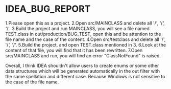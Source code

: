 # IDEA_BUG_REPORT

1.Please open this as a project.
2.Open src/MAINCLASS and delete all '/', '/*', '*/'.
3.Build the project and run MAINCLASS, you will see a file named TEST.class in out/production/BUG_TEST, open this and be attention to the file name and the case of the content.
4.Open src/testclass and delete all '/', '/*', '*/'.
5.Build the project, and open TEST.class mentioned in 3.
6.Look at the content of that file, you will find that it has been rewritten.
7.Open src/MAINCLASS and run, you will find an error "ClassNotFound" is raised.

Overall, I think IDEA shouldn't allow users to create enums or some other data structures which will be generated automatically in the out filter with the same spellation and different case. Because Windows is not sensitive to the case of the file name.
